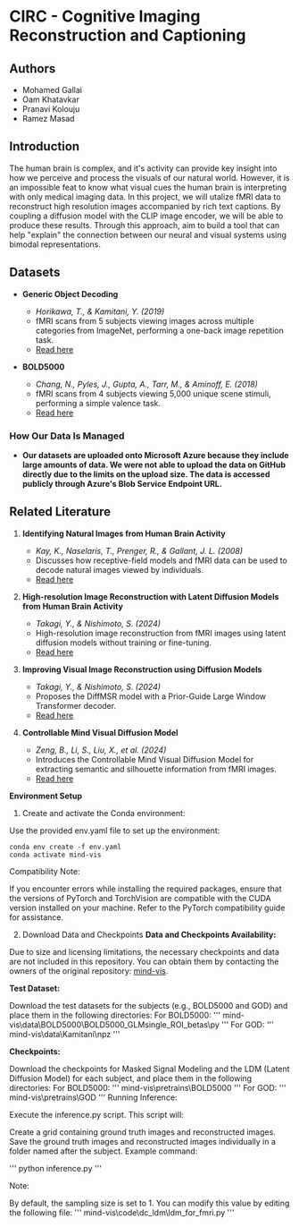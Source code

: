 # CIRC - Cognitive Imaging Reconstruction and Captioning

## Authors
  - Mohamed Gallai
  - Oam Khatavkar
  - Pranavi Kolouju
  - Ramez Masad

## Introduction

The human brain is complex, and it's activity can provide key insight into how we perceive and process the visuals of our natural world. However, it is an impossible feat to know what visual cues the human brain is interpreting with only medical imaging data. In this project, we will utalize fMRI data to reconstruct high resolution images accompanied by rich text captions. By coupling a diffusion model with the CLIP image encoder, we will be able to produce these results. Through this approach, aim to build a tool that can help "explain" the connection between our neural and visual systems using bimodal representations.  

## Datasets

- **Generic Object Decoding**  
  - *Horikawa, T., & Kamitani, Y. (2019)*
  - fMRI scans from 5 subjects viewing images across multiple categories from ImageNet, performing a one-back image repetition task.
  - [Read here](https://openneuro.org/datasets/ds001246/versions/1.2.1)

- **BOLD5000**  
  - *Chang, N., Pyles, J., Gupta, A., Tarr, M., & Aminoff, E. (2018)*
  - fMRI scans from 4 subjects viewing 5,000 unique scene stimuli, performing a simple valence task.
  - [Read here](https://openneuro.org/datasets/ds001499/versions/1.3.0)

### How Our Data Is Managed

- **Our datasets are uploaded onto Microsoft Azure because they include large amounts of data. We were not able to upload the data on GitHub directly due to the limits on the upload size. The data is accessed publicly through Azure's Blob Service Endpoint URL.**

## Related Literature

1. **Identifying Natural Images from Human Brain Activity**  
   - *Kay, K., Naselaris, T., Prenger, R., & Gallant, J. L. (2008)*  
   - Discusses how receptive-field models and fMRI data can be used to decode natural images viewed by individuals.
   - [Read here](https://www.nature.com/articles/nature06713#Sec2)  

2. **High-resolution Image Reconstruction with Latent Diffusion Models from Human Brain Activity**  
   - *Takagi, Y., & Nishimoto, S. (2024)*  
   - High-resolution image reconstruction from fMRI images using latent diffusion models without training or fine-tuning.
   - [Read here](https://www.biorxiv.org/content/10.1101/2022.11.18.517004v3)  

3. **Improving Visual Image Reconstruction using Diffusion Models**  
   - *Takagi, Y., & Nishimoto, S. (2024)*  
   - Proposes the DiffMSR model with a Prior-Guide Large Window Transformer decoder.
   - [Read here](https://arxiv.org/abs/2306.11536)  

4. **Controllable Mind Visual Diffusion Model**  
   - *Zeng, B., Li, S., Liu, X., et al. (2024)*  
   - Introduces the Controllable Mind Visual Diffusion Model for extracting semantic and silhouette information from fMRI images.
   - [Read here](https://arxiv.org/abs/2305.10135)  


**Environment Setup**
1. Create and activate the Conda environment:

Use the provided env.yaml file to set up the environment:

```
conda env create -f env.yaml
conda activate mind-vis
```

Compatibility Note:

If you encounter errors while installing the required packages, ensure that the versions of PyTorch and TorchVision are compatible with the CUDA version installed on your machine. Refer to the PyTorch compatibility guide for assistance.


2. Download Data and Checkpoints
**Data and Checkpoints Availability:**

Due to size and licensing limitations, the necessary checkpoints and data are not included in this repository. You can obtain them by contacting the owners of the original repository: [mind-vis](https://github.com/zjc062/mind-vis/tree/main).

**Test Dataset:**

Download the test datasets for the subjects (e.g., BOLD5000 and GOD) and place them in the following directories:
For BOLD5000:
'''
mind-vis\data\BOLD5000\BOLD5000_GLMsingle_ROI_betas\py
'''
For GOD:
'''
mind-vis\data\Kamitani\npz
'''

**Checkpoints:**

Download the checkpoints for Masked Signal Modeling and the LDM (Latent Diffusion Model) for each subject, and place them in the following directories:
For BOLD5000:
'''
mind-vis\pretrains\BOLD5000
'''
For GOD:
'''
mind-vis\pretrains\GOD
'''
Running Inference:

Execute the inference.py script. This script will:

Create a grid containing ground truth images and reconstructed images.
Save the ground truth images and reconstructed images individually in a folder named after the subject.
Example command:

'''
python inference.py
'''

Note:

By default, the sampling size is set to 1. You can modify this value by editing the following file:
'''
mind-vis\code\dc_ldm\ldm_for_fmri.py
'''
